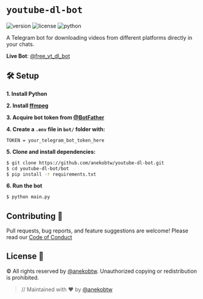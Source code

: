 # `youtube-dl-bot`

![version](https://img.shields.io/badge/Version-3.6.2-blue)
![license](https://img.shields.io/badge/License-CC-red)
![python](https://img.shields.io/badge/Python-3.8%2B-blue)

A Telegram bot for downloading videos from different platforms directly in your chats.

**Live Bot**: [@free_yt_dl_bot](https://t.me/free_yt_dl_bot)

## 🛠️ Setup

**1. Install Python**

**2. Install [ffmpeg](https://ffmpeg.org/download.html)**

**3. Acquire bot token from [@BotFather](https://t.me/BotFather)**

**4. Create a `.env` file in `bot/` folder with:**

```
TOKEN = your_telegram_bot_token_here
``` 

**5. Clone and install dependencies:**

```bash
$ git clone https://github.com/anekobtw/youtube-dl-bot.git
$ cd youtube-dl-bot/bot
$ pip install -r requirements.txt
```

**6. Run the bot**

```bash
$ python main.py
```

## Contributing 🤝
Pull requests, bug reports, and feature suggestions are welcome! Please read our [Code of Conduct](https://github.com/anekobtw/youtube-dl-bot/blob/main/CODE_OF_CONDUCT.md)

## License 📄
©️ All rights reserved by [@anekobtw](https://github.com/anekobtw). Unauthorized copying or redistribution is prohibited.

> // Maintained with ❤️ by [@anekobtw](https://github.com/anekobtw)
